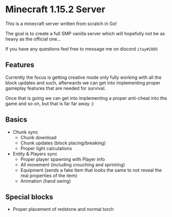 # Minecraft 1.15.2 Server

This is a minecraft server written from scratch in Go!

The goal is to create a full SMP vanilla server which will hopefully not be as heavy as the official one...

If you have any questions feel free to message me on discord `itay#2805`

## Features

Currently the focus is getting creative mode only fully working with all the block updates and such, 
afterwards we can get into implementing proper gameplay features that are needed for survival.

Once that is going we can get into implementing a proper anti-cheat into the game and so on, but that is 
far far away :)

## Basics
* Chunk sync
    * Chunk download
    * Chunk updates (block placing/breaking) 
    * Proper light calculations
* Entity & Players sync
    * Proper player spawning with Player info
    * All movement (including crouching and sprinting)
    * Equipment (sends a fake item that looks the same to not reveal the real properties of the item)
    * Animation (hand swing)

## Special blocks
* Proper placement of redstone and normal torch
